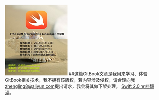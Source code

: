 ![](/cover_small.jpg)
##这篇GitBook文章是我用来学习、体验GitBook相关技术，我不拥有该版权，若内容涉及侵权，请合理向我[zhengling8@aliyun.com](zhengling8@aliyun.com)提出请求，我会将其做下架处理。
[Swift 2.0 文档翻译](http://www.swiftguide.cn)。
